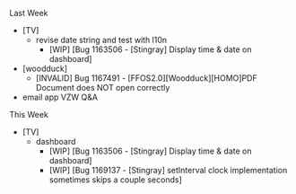 Last Week

* [TV]
  - revise date string and test with l10n
    - [WIP] [Bug 1163506 - [Stingray] Display time & date on dashboard]
* [woodduck]
  - [INVALID] Bug 1167491 - [FFOS2.0][Woodduck][HOMO]PDF Document does NOT open correctly
* email app VZW Q&A

This Week

* [TV]
  - dashboard
    - [WIP] [Bug 1163506 - [Stingray] Display time & date on dashboard]
    - [WIP] [Bug 1169137 - [Stingray] setInterval clock implementation sometimes skips a couple seconds]
